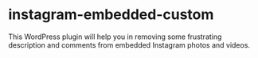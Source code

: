 # instagram-embedded-custom
This WordPress plugin will help you in removing some frustrating description and comments from embedded Instagram photos and videos.
